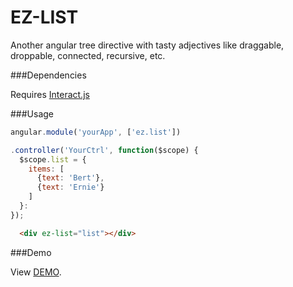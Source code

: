 EZ-LIST
=======

Another angular tree directive with tasty adjectives like draggable, droppable, connected, recursive, etc.

###Dependencies

Requires <a href="http://interactjs.io/">Interact.js</a>

###Usage

```js
angular.module('yourApp', ['ez.list'])

.controller('YourCtrl', function($scope) {
  $scope.list = {
    items: [
      {text: 'Bert'},
      {text: 'Ernie'}
    ]
  }:
});

```

```html
  <div ez-list="list"></div>
```

###Demo

View <a href="http://cdn.rawgit.com/jdewit/ez-list/master/index.html">DEMO</a>.
